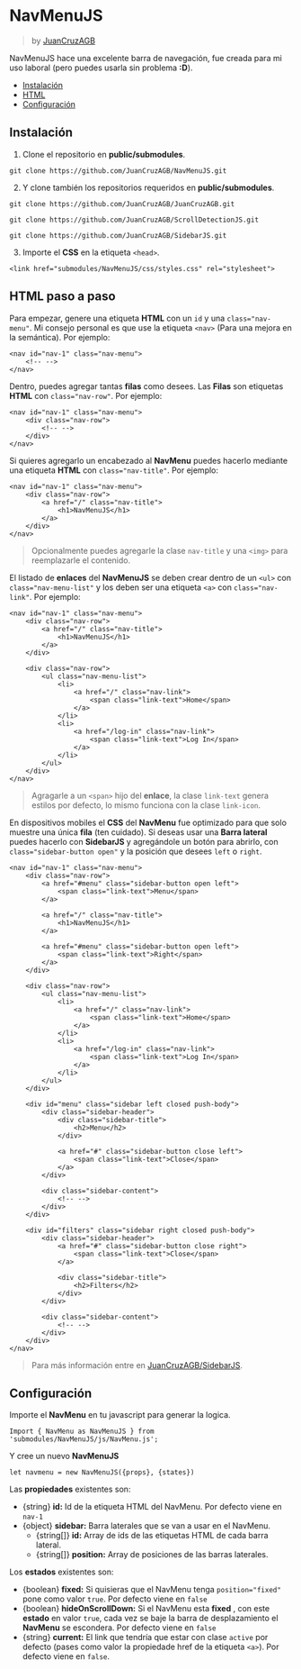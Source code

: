 # NavMenuJS
> by [JuanCruzAGB](https://github.com/JuanCruzAGB)

NavMenuJS hace una excelente barra de navegación, fue creada para mi uso laboral (pero puedes usarla sin problema **:D**).

 - [Instalación](#instalación)
 - [HTML](#html-paso-a-paso)
 - [Configuración](#configuración)
  

## Instalación

 1. Clone el repositorio en **public/submodules**.
```
git clone https://github.com/JuanCruzAGB/NavMenuJS.git
```
 2. Y clone también los repositorios requeridos en **public/submodules**.
```
git clone https://github.com/JuanCruzAGB/JuanCruzAGB.git

git clone https://github.com/JuanCruzAGB/ScrollDetectionJS.git

git clone https://github.com/JuanCruzAGB/SidebarJS.git
```
 3. Importe el **CSS** en la etiqueta `<head>`.
```
<link href="submodules/NavMenuJS/css/styles.css" rel="stylesheet">
```
## HTML paso a paso
Para empezar, genere una etiqueta **HTML** con un `id` y una `class="nav-menu"`. Mi consejo personal es que use la etiqueta `<nav>` (Para una mejora en la semántica).
Por ejemplo:
```
<nav id="nav-1" class="nav-menu">
	<!-- -->
</nav>
```
Dentro, puedes agregar tantas **filas** como desees. Las **Filas** son etiquetas **HTML** con `class="nav-row"`.
Por ejemplo:
```
<nav id="nav-1" class="nav-menu">
	<div class="nav-row">
		<!-- -->
	</div>
</nav>
```
Si quieres agregarlo un encabezado al **NavMenu** puedes hacerlo mediante una etiqueta **HTML** con `class="nav-title"`.
Por ejemplo:
```
<nav id="nav-1" class="nav-menu">
	<div class="nav-row">
		<a href="/" class="nav-title">
			<h1>NavMenuJS</h1>
		</a>
	</div>
</nav>
```
> Opcionalmente puedes agregarle la clase `nav-title` y una `<img>` para reemplazarle el contenido.

El listado de **enlaces** del **NavMenuJS** se deben crear dentro de un `<ul>` con `class="nav-menu-list"` y los deben ser una etiqueta `<a>` con `class="nav-link"`.
Por ejemplo: 
```
<nav id="nav-1" class="nav-menu">
	<div class="nav-row">
		<a href="/" class="nav-title">
			<h1>NavMenuJS</h1>
		</a>
	</div>

	<div class="nav-row">
		<ul class="nav-menu-list">
			<li>
				<a href="/" class="nav-link">
					<span class="link-text">Home</span>
				</a>
			</li>
			<li>
				<a href="/log-in" class="nav-link">
					<span class="link-text">Log In</span>
				</a>
			</li>
		</ul>
	</div>
</nav>
```
> Agragarle a un `<span>` hijo del **enlace**, la clase `link-text` genera estilos por defecto, lo mismo funciona con  la clase `link-icon`.

En dispositivos mobiles el **CSS** del **NavMenu** fue optimizado para que solo muestre una única **fila** (ten cuidado).
Si deseas usar una **Barra lateral** puedes hacerlo con **SidebarJS** y agregándole un botón para abrirlo, con `class="sidebar-button open"` y la posición que desees `left` o `right`.
```
<nav id="nav-1" class="nav-menu">
	<div class="nav-row">
		<a href="#menu" class="sidebar-button open left">
			<span class="link-text">Menu</span>
		</a>

		<a href="/" class="nav-title">
			<h1>NavMenuJS</h1>
		</a>

		<a href="#menu" class="sidebar-button open left">
			<span class="link-text">Right</span>
		</a>
	</div>

	<div class="nav-row">
		<ul class="nav-menu-list">
			<li>
				<a href="/" class="nav-link">
					<span class="link-text">Home</span>
				</a>
			</li>
			<li>
				<a href="/log-in" class="nav-link">
					<span class="link-text">Log In</span>
				</a>
			</li>
		</ul>
	</div>

	<div id="menu" class="sidebar left closed push-body">
		<div class="sidebar-header">
			<div class="sidebar-title">
				<h2>Menu</h2>
			</div>
			
			<a href="#" class="sidebar-button close left">
				<span class="link-text">Close</span>
			</a>
		</div>

		<div class="sidebar-content">
			<!-- -->
		</div>
	</div>

	<div id="filters" class="sidebar right closed push-body">
		<div class="sidebar-header">
			<a href="#" class="sidebar-button close right">
				<span class="link-text">Close</span>
			</a>
			
			<div class="sidebar-title">
				<h2>Filters</h2>
			</div>
		</div>

		<div class="sidebar-content">
			<!-- -->
		</div>
	</div>
</nav>
```
> Para más información entre en [JuanCruzAGB/SidebarJS](https://github.com/JuanCruzAGB/SidebarJS.git).

## Configuración
Importe el **NavMenu** en tu javascript para generar la logica.
```
Import { NavMenu as NavMenuJS } from 'submodules/NavMenuJS/js/NavMenu.js';
```
Y cree un nuevo **NavMenuJS**
```
let navmenu = new NavMenuJS({props}, {states})
```
Las **propiedades** existentes son:
 - {string} **id:** Id de la etiqueta HTML del NavMenu. Por defecto viene en `nav-1`
 - {object} **sidebar:** Barra laterales que se van a usar en el NavMenu.
	 - {string[]} **id:** Array de ids de las etiquetas HTML de cada barra lateral.
	 - {string[]} **position:** Array de posiciones de las barras laterales.

Los **estados** existentes son:
 - {boolean} **fixed:** Si quisieras que el NavMenu tenga `position="fixed"` pone como valor `true`. Por defecto viene en `false`
 - {boolean} **hideOnScrollDown:** Si el NavMenu esta **fixed** , con este **estado** en valor `true`, cada vez se baje la barra de desplazamiento el **NavMenu** se escondera. Por defecto viene en `false`
 - {string} **current:** El link que tendría que estar con clase `active` por defecto (pases como valor la propiedade href de la etiqueta `<a>`). Por defecto viene en `false`.